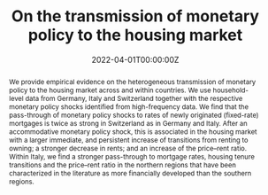 ---
abstract: We provide empirical evidence on the heterogeneous transmission of monetary policy to the housing market across and within countries. We use household-level data from Germany, Italy and Switzerland together with the respective monetary policy shocks identified from high-frequency data. We find that the pass-through of monetary policy shocks to rates of newly originated (fixed-rate) mortgages is twice as strong in Switzerland as in Germany and Italy. After an accommodative monetary policy shock, this is associated in the housing market with a larger immediate, and persistent increase of transitions from renting to owning; a stronger decrease in rents; and an increase of the price–rent ratio. Within Italy, we find a stronger pass-through to mortgage rates, housing tenure transitions and the price–rent ratio in the northern regions that have been characterized in the literature as more financially developed than the southern regions.
authors:
- admin
- Benedikt Lennartz
- Marc-Antoine Ramelet
date: "2022-04-01T00:00:00Z"
doi: "https://doi.org/10.1016/j.euroecorev.2022.104107"
featured: false
image:
  caption: 'Image credit: [**Unsplash**](https://unsplash.com/photos/jdD8gXaTZsc)'
  focal_point: ""
  preview_only: false
projects: []
publication: '*European Economic Review, 145*'
publication_short: ""
publication_types:
- "2"
publishDate: "2022-04-01T00:00:00Z"
# slides: example
# summary: Opportunity and inequality across generations
tags:
- Source Themes
title: On the transmission of monetary policy to the housing market
url_code: ""
url_dataset: ""
url_pdf: https://www.sciencedirect.com/science/article/pii/S0014292122000496
url_poster: ""
url_project: ""
url_slides: ""
url_source: ""
url_video: ""
---